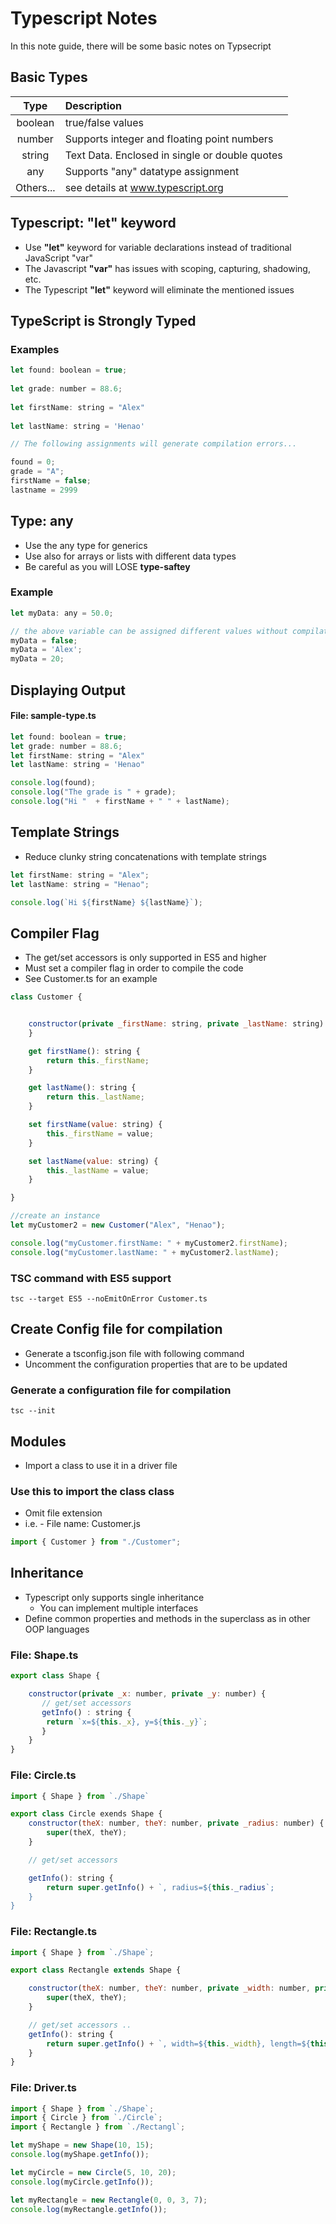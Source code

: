 # Typescript Notes

In this note guide, there will be some basic notes on Typsecript

## Basic Types

| Type        | Description |
| :-------------:| :-------------| 
| boolean     | true/false values|
| number      | Supports integer and floating point numbers |
| string  | Text Data. Enclosed in single or double quotes |
| any  | Supports "any" datatype assignment |
| Others...  | see details at www.typescript.org |


## Typescript: "let" keyword
* Use **"let"** keyword for variable declarations instead of traditional JavaScript "var"
* The Javascript **"var"** has issues with scoping, capturing, shadowing, etc.
* The Typescript **"let"** keyword will eliminate the mentioned issues

## TypeScript is Strongly Typed
### Examples
```javascript
let found: boolean = true;
  
let grade: number = 88.6;
  
let firstName: string = "Alex"
  
let lastName: string = 'Henao'

// The following assignments will generate compilation errors...

found = 0;
grade = "A";
firstName = false;
lastname = 2999
```

## Type: any
* Use the any type for generics
* Use also for arrays or lists with different data types
* Be careful as you will LOSE **type-saftey**
### Example
```javascript
let myData: any = 50.0;

// the above variable can be assigned different values without compilation error
myData = false;
myData = 'Alex';
myData = 20;
```
## Displaying Output
#### File: sample-type.ts
```javascript
let found: boolean = true;
let grade: number = 88.6;
let firstName: string = "Alex"
let lastName: string = 'Henao"

console.log(found);
console.log("The grade is " + grade);
console.log("Hi "  + firstName + " " + lastName);
```

## Template Strings
* Reduce clunky string concatenations with template strings

``` javascript
let firstName: string = "Alex";
let lastName: string = "Henao";

console.log(`Hi ${firstName} ${lastName}`);  
```

## Compiler Flag
* The get/set accessors is only supported in ES5 and higher
* Must set a compiler flag in order to compile the code
* See Customer.ts for an example

```javascript
class Customer {


    constructor(private _firstName: string, private _lastName: string) {
    }

    get firstName(): string {
        return this._firstName;
    }

    get lastName(): string {
        return this._lastName;
    }

    set firstName(value: string) {
        this._firstName = value;
    }

    set lastName(value: string) {
        this._lastName = value;
    }

}

//create an instance
let myCustomer2 = new Customer("Alex", "Henao");

console.log("myCustomer.firstName: " + myCustomer2.firstName);
console.log("myCustomer.lastName: " + myCustomer2.lastName);
```

### TSC command with ES5 support
```
tsc --target ES5 --noEmitOnError Customer.ts
```

## Create Config file for compilation
* Generate a tsconfig.json file with following command
* Uncomment the configuration properties that are to be updated

### Generate a configuration file for compilation
```
tsc --init
```

## Modules
* Import a class to use it in a driver file

### Use this to import the class class
* Omit file extension
* i.e. - File name: Customer.js

```javascript
import { Customer } from "./Customer";
```

## Inheritance
* Typescript only supports single inheritance
  * You can implement multiple interfaces
* Define common properties and methods in the superclass as in other OOP languages

### File: Shape.ts
```javascript
export class Shape {

    constructor(private _x: number, private _y: number) {
       // get/set accessors
       getInfo() : string {
        return `x=${this._x}, y=${this._y}`;
       }  
    }
}
```
### File: Circle.ts
```javascript
import { Shape } from `./Shape`

export class Circle exends Shape {
    constructor(theX: number, theY: number, private _radius: number) {
        super(theX, theY);
    }

    // get/set accessors

    getInfo(): string {
        return super.getInfo() + `, radius=${this._radius`;
    }
}
```


### File: Rectangle.ts
```javascript
import { Shape } from `./Shape`;

export class Rectangle extends Shape {

    constructor(theX: number, theY: number, private _width: number, private _length: number) {
        super(theX, theY);
    }

    // get/set accessors ..
    getInfo(): string {
        return super.getInfo() + `, width=${this._width}, length=${this.length}`;
    }
}
```
### File: Driver.ts
```javascript
import { Shape } from `./Shape`;
import { Circle } from `./Circle`;
import { Rectangle } from `./Rectangl`;

let myShape = new Shape(10, 15);
console.log(myShape.getInfo());

let myCircle = new Circle(5, 10, 20);
console.log(myCircle.getInfo());

let myRectangle = new Rectangle(0, 0, 3, 7);
console.log(myRectangle.getInfo());
```